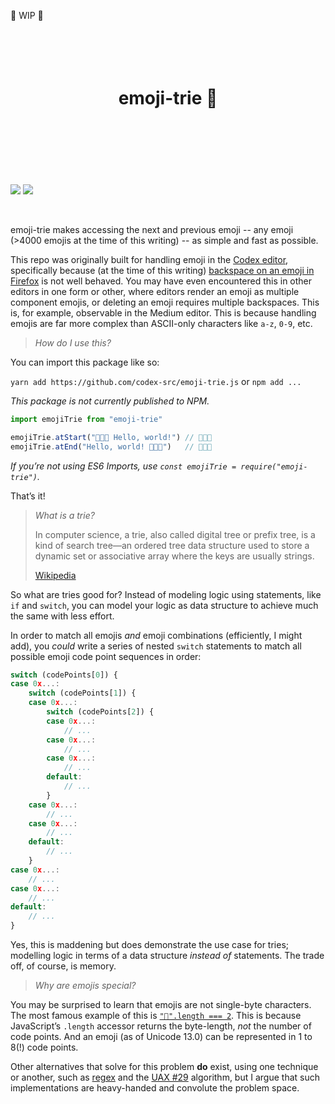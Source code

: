 🚧 WIP 🚧

<!-- https://github.com/streamich/react-use/blob/master/README.md -->
<div align="center">
  <h1>
    <br>
    <br>
    emoji-trie 🌳
    <br>
    <br>
    <br>
    <br>
  </h1>
</div>

![](https://img.shields.io/badge/eslint-passing-brightgreen) ![](https://img.shields.io/badge/jest-passing-brightgreen)

<br>

emoji-trie makes accessing the next and previous emoji -- any emoji (>4000 emojis at the time of this writing) -- as simple and fast as possible.

This repo was originally built for handling emoji in the [Codex editor](https://github.com/codex-src/codex-app), specifically because (at the time of this writing) [backspace on an emoji in Firefox](https://bugzilla.mozilla.org/show_bug.cgi?id=1198292) is not well behaved. You may have even encountered this in other editors in one form or other, where editors render an emoji as multiple component emojis, or deleting an emoji requires multiple backspaces. This is, for example, observable in the Medium editor. This is because handling emojis are far more complex than ASCII-only characters like `a-z`, `0-9`, etc.

> _How do I use this?_

You can import this package like so:

`yarn add https://github.com/codex-src/emoji-trie.js` or `npm add ...`

_This package is not currently published to NPM._

```js
import emojiTrie from "emoji-trie"

emojiTrie.atStart("👩🏽‍🔬 Hello, world!") // 👩🏽‍🔬
emojiTrie.atEnd("Hello, world! 👩🏽‍🔬")   // 👩🏽‍🔬
```

_If you’re not using ES6 Imports, use `const emojiTrie = require("emoji-trie")`._

That’s it!

> _What is a trie?_
>
> In computer science, a trie, also called digital tree or prefix tree, is a kind of search tree—an ordered tree data structure used to store a dynamic set or associative array where the keys are usually strings.
>
> [Wikipedia](https://en.wikipedia.org/wiki/Trie)

So what are tries good for? Instead of modeling logic using statements, like `if` and `switch`, you can model your logic as data structure to achieve much the same with less effort.

In order to match all emojis *and* emoji combinations (efficiently, I might add), you *could* write a series of nested `switch` statements to match all possible emoji code point sequences in order:

```js
switch (codePoints[0]) {
case 0x...:
	switch (codePoints[1]) {
	case 0x...:
		switch (codePoints[2]) {
		case 0x...:
			// ...
		case 0x...:
			// ...
		case 0x...:
			// ...
		default:
			// ...
		}
	case 0x...:
		// ...
	case 0x...:
		// ...
	default:
		// ...
	}
case 0x...:
	// ...
case 0x...:
	// ...
default:
	// ...
}
```

Yes, this is maddening but does demonstrate the use case for tries; modelling logic in terms of a data structure _instead of_ statements. The trade off, of course, is memory.

> _Why are emojis special?_

You may be surprised to learn that emojis are not single-byte characters. The most famous example of this is [`"💩".length === 2`](https://mathiasbynens.be/notes/javascript-unicode#counting-symbols). This is because JavaScript’s `.length` accessor returns the byte-length, *not* the number of code points. And an emoji (as of Unicode 13.0) can be represented in 1 to 8(!) code points.

Other alternatives that solve for this problem **do** exist, using one technique or another, such as [regex](https://github.com/mathiasbynens/emoji-regex) and the [UAX #29](https://unicode.org/reports/tr29/) algorithm, but I argue that such implementations are heavy-handed and convolute the problem space.

<!--

{
  "127995": {
    "8205": {
      "9792": {
        "65039": {
          "match": {
            "group": "People & Body",
            "subgroup": "person-fantasy",
            "codePoints": [
              129500,
              127995,
              8205,
              9792,
              65039
            ],
            "status": "fully-qualified",
            "emoji": "🧜🏻‍♀️",
            "tag": "E5.0",
            "description": "mermaid: light skin tone"
          }
        },
        // ...
      },
      // ...
    },
    // ...
  },
  // ...
}

-->
